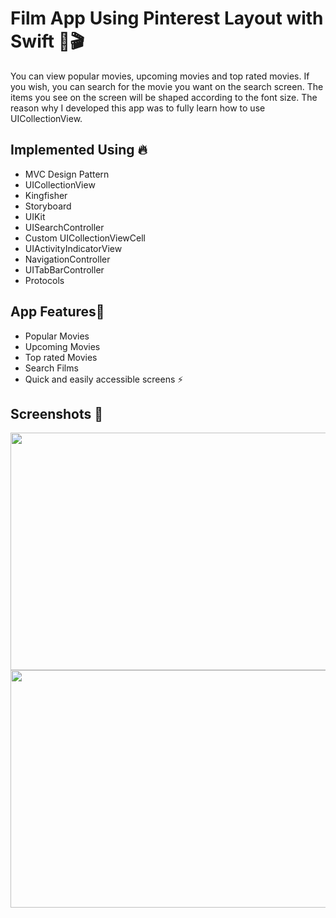 # Film App Using Pinterest Layout with Swift 🍿🎬


You can view popular movies, upcoming movies and top rated movies. If you wish, you can search for the movie you want on the search screen. The items you see on the screen will be shaped according to the font size.
The reason why I developed this app was to fully learn how to use UICollectionView.

## Implemented Using 🔥

* MVC Design Pattern
* UICollectionView
* Kingfisher
* Storyboard
* UIKit
* UISearchController
* Custom UICollectionViewCell
* UIActivityIndicatorView
* NavigationController
* UITabBarController
* Protocols


## App Features🔩
* Popular Movies
* Upcoming Movies
* Top rated Movies
* Search Films
* Quick and easily accessible screens ⚡️


## Screenshots 📸

<img src="https://user-images.githubusercontent.com/85442526/212149678-66b543ad-0090-4ccc-8499-3e383f3a88b9.png" width="600" height="380">
<img src="https://user-images.githubusercontent.com/85442526/212149711-ae26ef66-d02b-4f78-9e04-8438ae07bcda.png" width="600" height="380">



